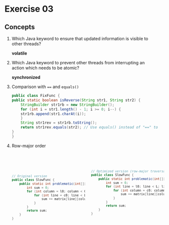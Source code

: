 # Exercise 03

## Concepts

1. Which Java keyword to ensure that updated information is visible to other threads?

    **volatile**


2. Which Java keyword to prevent other threads from interrupting an action which needs to be atomic?

    **synchronized**


3. Comparison with `==` and `equals()`

    ```java
    public class FixFunc {
    public static boolean isReverse(String str1, String str2) {
        StringBuilder str1rb = new StringBuilder();
        for (int i = str1.length() - 1; i >= 0; i--) {
        str1rb.append(str1.charAt(i));
        }
        String str1rev = str1rb.toString();
        return str1rev.equals(str2); // Use equals() instead of "==" to compare string content
    }
    }
    ```


4. Row-major order

    <div style="display: flex;">
    <div style="width: 50%; padding-right: 10px;">
    <pre>    
    <code>

    ```java
    // Original version
    public class SlowFunc {
        public static int problematic(int[][] matrix, int l0, int c0, int L, int C) {
            int sum = 0;
            for (int column = l0; column < C; column++) {
                for (int line = c0; line < L; line++) {
                    sum += matrix[line][column];
                }
            }
            return sum;
        }
    }
    ```
    </code>
    </pre>
    </div>
    
    <div style="width: 50%; padding-left: 10px;">
    <pre>
    <code>

    ```java
    // Optimized version (row-major traversal)
    public class SlowFunc {
        public static int problematic(int[][] matrix, int l0, int c0, int L, int C) {
            int sum = 0;
            for (int line = l0; line < L; line++) {
                for (int column = c0; column < C; column++) {
                    sum += matrix[line][column];
                }
            }
            return sum;
        }
    }
    ```
    </code>
    </pre>
    </div>
    </div>
